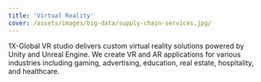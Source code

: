 ```yaml
---
title: 'Virtual Reality'
cover: /assets/images/big-data/supply-chain-services.jpg/
---
```


1X-Global VR studio delivers custom virtual reality solutions powered by Unity and Unreal Engine. We create VR and AR applications for various industries including gaming, advertising, education, real estate, hospitality, and healthcare.